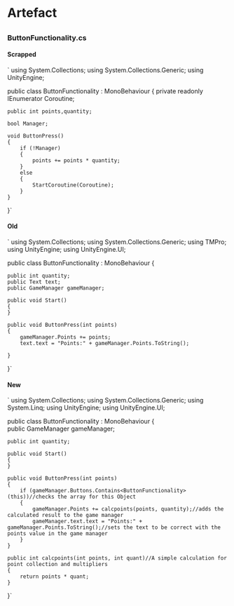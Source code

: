 # Artefact

##

### ButtonFunctionality.cs
#### Scrapped
`
using System.Collections;
using System.Collections.Generic;
using UnityEngine;

public class ButtonFunctionality : MonoBehaviour
{
    private readonly IEnumerator Coroutine;

    public int points,quantity;

    bool Manager;
   
    void ButtonPress()
    {
        if (!Manager)
        {
            points += points * quantity;
        }
        else
        {
            StartCoroutine(Coroutine);
        }
    }

}`


#### Old
`
using System.Collections;
using System.Collections.Generic;
using TMPro;
using UnityEngine;
using UnityEngine.UI;

public class ButtonFunctionality : MonoBehaviour
{

    public int quantity;
    public Text text;
    public GameManager gameManager;

    public void Start()
    {
    }

    public void ButtonPress(int points)
    {
        gameManager.Points += points;
        text.text = "Points:" + gameManager.Points.ToString();
       
    }



}`

#### New
`
using System.Collections;
using System.Collections.Generic;
using System.Linq;
using UnityEngine;
using UnityEngine.UI;

public class ButtonFunctionality : MonoBehaviour
{   
    public GameManager gameManager;

    public int quantity;

    public void Start()
    {
    }

    public void ButtonPress(int points)
    {
        if (gameManager.Buttons.Contains<ButtonFunctionality>(this))//checks the array for this Object
        {
            gameManager.Points += calcpoints(points, quantity);//adds the calculated result to the game manager
            gameManager.text.text = "Points:" + gameManager.Points.ToString();//sets the text to be correct with the points value in the game manager
        }
    }

    public int calcpoints(int points, int quant)//A simple calculation for point collection and multipliers
    {
        return points * quant;
    }
}`
